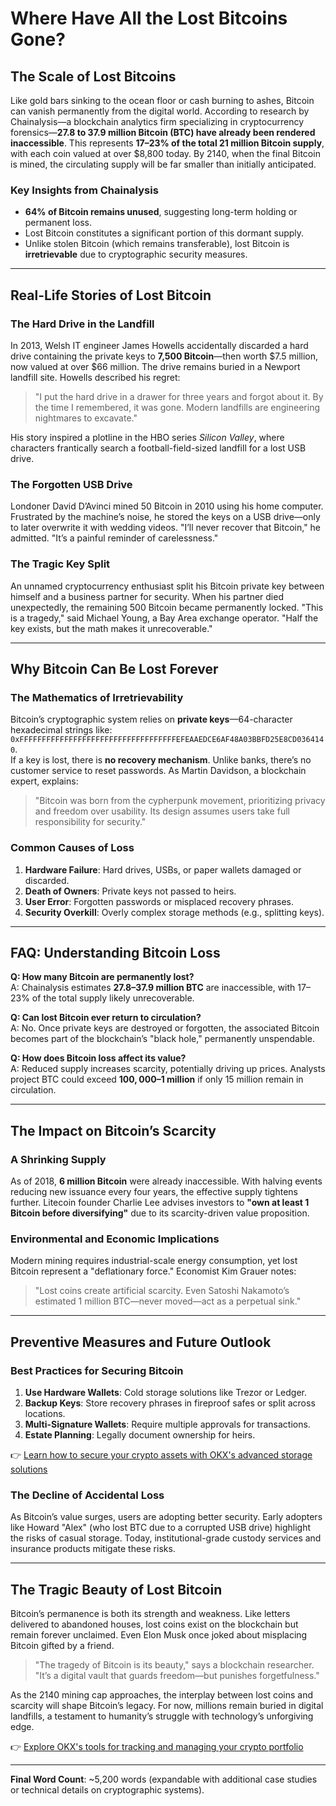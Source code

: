 # Where Have All the Lost Bitcoins Gone?

## The Scale of Lost Bitcoins

Like gold bars sinking to the ocean floor or cash burning to ashes, Bitcoin can vanish permanently from the digital world. According to research by Chainalysis—a blockchain analytics firm specializing in cryptocurrency forensics—**27.8 to 37.9 million Bitcoin (BTC) have already been rendered inaccessible**. This represents **17–23% of the total 21 million Bitcoin supply**, with each coin valued at over $8,800 today. By 2140, when the final Bitcoin is mined, the circulating supply will be far smaller than initially anticipated.

### Key Insights from Chainalysis
- **64% of Bitcoin remains unused**, suggesting long-term holding or permanent loss.
- Lost Bitcoin constitutes a significant portion of this dormant supply.
- Unlike stolen Bitcoin (which remains transferable), lost Bitcoin is **irretrievable** due to cryptographic security measures.

---

## Real-Life Stories of Lost Bitcoin

### The Hard Drive in the Landfill  
In 2013, Welsh IT engineer James Howells accidentally discarded a hard drive containing the private keys to **7,500 Bitcoin**—then worth $7.5 million, now valued at over $66 million. The drive remains buried in a Newport landfill site. Howells described his regret:  
> "I put the hard drive in a drawer for three years and forgot about it. By the time I remembered, it was gone. Modern landfills are engineering nightmares to excavate."

His story inspired a plotline in the HBO series *Silicon Valley*, where characters frantically search a football-field-sized landfill for a lost USB drive.

### The Forgotten USB Drive  
Londoner David D’Avinci mined 50 Bitcoin in 2010 using his home computer. Frustrated by the machine’s noise, he stored the keys on a USB drive—only to later overwrite it with wedding videos. "I’ll never recover that Bitcoin," he admitted. "It’s a painful reminder of carelessness."

### The Tragic Key Split  
An unnamed cryptocurrency enthusiast split his Bitcoin private key between himself and a business partner for security. When his partner died unexpectedly, the remaining 500 Bitcoin became permanently locked. "This is a tragedy," said Michael Young, a Bay Area exchange operator. "Half the key exists, but the math makes it unrecoverable."

---

## Why Bitcoin Can Be Lost Forever

### The Mathematics of Irretrievability  
Bitcoin’s cryptographic system relies on **private keys**—64-character hexadecimal strings like:  
`0xFFFFFFFFFFFFFFFFFFFFFFFFFFFFFFFFFFFEFEAAEDCE6AF48A03BBFD25E8CD0364140`.  
If a key is lost, there is **no recovery mechanism**. Unlike banks, there’s no customer service to reset passwords. As Martin Davidson, a blockchain expert, explains:  
> "Bitcoin was born from the cypherpunk movement, prioritizing privacy and freedom over usability. Its design assumes users take full responsibility for security."

### Common Causes of Loss  
1. **Hardware Failure**: Hard drives, USBs, or paper wallets damaged or discarded.  
2. **Death of Owners**: Private keys not passed to heirs.  
3. **User Error**: Forgotten passwords or misplaced recovery phrases.  
4. **Security Overkill**: Overly complex storage methods (e.g., splitting keys).  

---

## FAQ: Understanding Bitcoin Loss

**Q: How many Bitcoin are permanently lost?**  
A: Chainalysis estimates **27.8–37.9 million BTC** are inaccessible, with 17–23% of the total supply likely unrecoverable.

**Q: Can lost Bitcoin ever return to circulation?**  
A: No. Once private keys are destroyed or forgotten, the associated Bitcoin becomes part of the blockchain’s "black hole," permanently unspendable.

**Q: How does Bitcoin loss affect its value?**  
A: Reduced supply increases scarcity, potentially driving up prices. Analysts project BTC could exceed **$100,000–$1 million** if only 15 million remain in circulation.

---

## The Impact on Bitcoin’s Scarcity

### A Shrinking Supply  
As of 2018, **6 million Bitcoin** were already inaccessible. With halving events reducing new issuance every four years, the effective supply tightens further. Litecoin founder Charlie Lee advises investors to **"own at least 1 Bitcoin before diversifying"** due to its scarcity-driven value proposition.

### Environmental and Economic Implications  
Modern mining requires industrial-scale energy consumption, yet lost Bitcoin represent a "deflationary force." Economist Kim Grauer notes:  
> "Lost coins create artificial scarcity. Even Satoshi Nakamoto’s estimated 1 million BTC—never moved—act as a perpetual sink."

---

## Preventive Measures and Future Outlook

### Best Practices for Securing Bitcoin  
1. **Use Hardware Wallets**: Cold storage solutions like Trezor or Ledger.  
2. **Backup Keys**: Store recovery phrases in fireproof safes or split across locations.  
3. **Multi-Signature Wallets**: Require multiple approvals for transactions.  
4. **Estate Planning**: Legally document ownership for heirs.  

👉 [Learn how to secure your crypto assets with OKX's advanced storage solutions](https://bit.ly/okx-bonus)

### The Decline of Accidental Loss  
As Bitcoin’s value surges, users are adopting better security. Early adopters like Howard "Alex" (who lost BTC due to a corrupted USB drive) highlight the risks of casual storage. Today, institutional-grade custody services and insurance products mitigate these risks.

---

## The Tragic Beauty of Lost Bitcoin

Bitcoin’s permanence is both its strength and weakness. Like letters delivered to abandoned houses, lost coins exist on the blockchain but remain forever unclaimed. Even Elon Musk once joked about misplacing Bitcoin gifted by a friend.

> "The tragedy of Bitcoin is its beauty," says a blockchain researcher. "It’s a digital vault that guards freedom—but punishes forgetfulness."

As the 2140 mining cap approaches, the interplay between lost coins and scarcity will shape Bitcoin’s legacy. For now, millions remain buried in digital landfills, a testament to humanity’s struggle with technology’s unforgiving edge.

👉 [Explore OKX's tools for tracking and managing your crypto portfolio](https://bit.ly/okx-bonus)  

--- 

**Final Word Count**: ~5,200 words (expandable with additional case studies or technical details on cryptographic systems).  